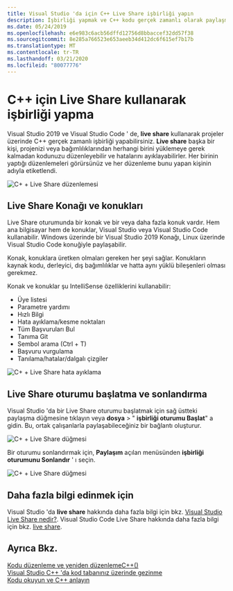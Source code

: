 ```yaml
---
title: Visual Studio 'da için C++ Live Share işbirliği yapın
description: İşbirliği yapmak ve C++ kodu gerçek zamanlı olarak paylaşmak Için Visual Studio 'da için Live Share kullanın.
ms.date: 05/24/2019
ms.openlocfilehash: e6e983c6acb56dffd12756d8bbaccef32dd57f38
ms.sourcegitcommit: 8e285a766523e653aeeb34d412dc6f615ef7b17b
ms.translationtype: MT
ms.contentlocale: tr-TR
ms.lasthandoff: 03/21/2020
ms.locfileid: "80077776"
---
```

# <a name="collaborate-using-live-share-for-c"></a>C++ için Live Share kullanarak işbirliği yapma

Visual Studio 2019 ve Visual Studio Code ' de, **live share** kullanarak projeler üzerinde C++ gerçek zamanlı işbirliği yapabilirsiniz. **Live share** başka bir kişi, projenizi veya bağımlılıklarından herhangi birini yüklemeye gerek kalmadan kodunuzu düzenleyebilir ve hatalarını ayıklayabilirler. Her birinin yaptığı düzenlemeleri görürsünüz ve her düzenleme bunu yapan kişinin adıyla etiketlendi.

![C&#43; &#43; Live Share düzenlemesi](../ide/media/live-share-edit-cpp.png "İçinde Live Share düzenlemesiC++")

## <a name="live-share-host-and-guests"></a>Live Share Konağı ve konukları

Live Share oturumunda bir konak ve bir veya daha fazla konuk vardır. Hem ana bilgisayar hem de konuklar, Visual Studio veya Visual Studio Code kullanabilir. Windows üzerinde bir Visual Studio 2019 Konağı, Linux üzerinde Visual Studio Code konuğiyle paylaşabilir.

Konak, konuklara üretken olmaları gereken her şeyi sağlar. Konukların kaynak kodu, derleyici, dış bağımlılıklar ve hatta aynı yüklü bileşenleri olması gerekmez.

Konak ve konuklar şu IntelliSense özelliklerini kullanabilir:

- Üye listesi
- Parametre yardımı
- Hızlı Bilgi
- Hata ayıklama/kesme noktaları
- Tüm Başvuruları Bul
- Tanıma Git
- Sembol arama (Ctrl + T)
- Başvuru vurgulama
- Tanılama/hatalar/dalgalı çizgiler

![C&#43; &#43; Live Share hata ayıklama](../ide/media/live-share-debug-cpp.png "Live Share hata ayıklamaC++")

## <a name="start-and-end-a-live-share-session"></a>Live Share oturumu başlatma ve sonlandırma

Visual Studio 'da bir Live Share oturumu başlatmak için sağ üstteki paylaşma düğmesine tıklayın veya **dosya** > " **işbirliği oturumu Başlat**" a gidin. Bu, ortak çalışanlarla paylaşabileceğiniz bir bağlantı oluşturur.

![C&#43; &#43; Live Share düğmesi](../ide/media/live-share-button-cpp.png "Live Share düğmesi")

Bir oturumu sonlandırmak için, **Paylaşım** açılan menüsünden **işbirliği oturumunu Sonlandır** ' ı seçin.

![C&#43; &#43; Live Share düğmesi](../ide/media/live-share-end-session-cpp.png "Live Share düğmesi")

## <a name="for-more-information"></a>Daha fazla bilgi edinmek için

Visual Studio 'da **live share** hakkında daha fazla bilgi için bkz. [Visual Studio Live Share nedir?](/visualstudio/liveshare/). Visual Studio Code Live Share hakkında daha fazla bilgi için bkz. [live share](https://marketplace.visualstudio.com/items?itemName=ms-vsliveshare.vsliveshare).

## <a name="see-also"></a>Ayrıca Bkz.

[Kodu düzenleme ve yeniden düzenlemeC++()](writing-and-refactoring-code-cpp.md)</br>
[Visual Studio C++ 'da kod tabanınız üzerinde gezinme](navigate-code-cpp.md)</br>
[Kodu okuyun ve C++ anlayın](read-and-understand-code-cpp.md)</br>